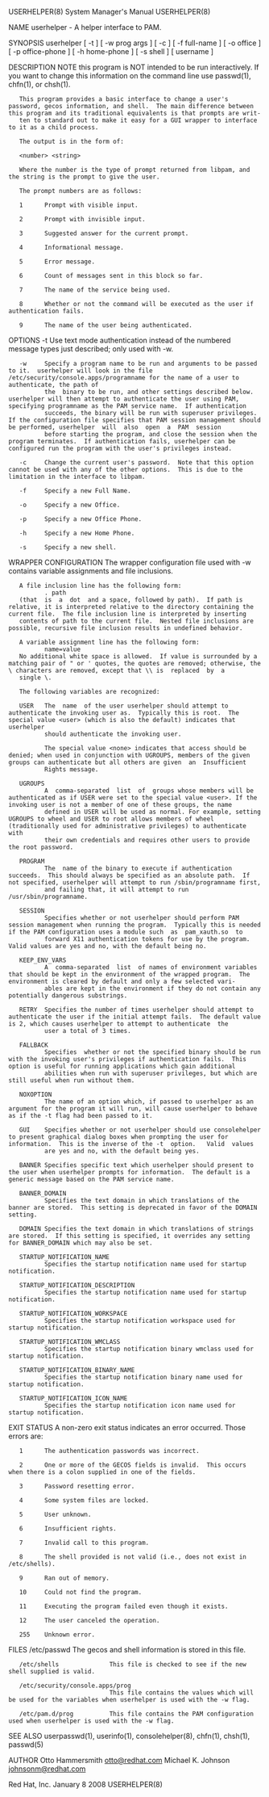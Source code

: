 USERHELPER(8)                                                                              System Manager's Manual                                                                              USERHELPER(8)



NAME
       userhelper - A helper interface to PAM.

SYNOPSIS
       userhelper [ -t ] [ -w prog args ] [ -c ] [ -f full-name ] [ -o office ] [ -p office-phone ] [ -h home-phone ] [ -s shell ] [ username ]


DESCRIPTION
       NOTE this program is NOT intended to be run interactively.  If you want to change this information on the command line use passwd(1), chfn(1), or chsh(1).

       This program provides a basic interface to change a user's password, gecos information, and shell.  The main difference between this program and its traditional equivalents is that prompts are writ‐
       ten to standard out to make it easy for a GUI wrapper to interface to it as a child process.

       The output is in the form of:

       <number> <string>

       Where the number is the type of prompt returned from libpam, and the string is the prompt to give the user.

       The prompt numbers are as follows:

       1      Prompt with visible input.

       2      Prompt with invisible input.

       3      Suggested answer for the current prompt.

       4      Informational message.

       5      Error message.

       6      Count of messages sent in this block so far.

       7      The name of the service being used.

       8      Whether or not the command will be executed as the user if authentication fails.

       9      The name of the user being authenticated.


OPTIONS
       -t     Use text mode authentication instead of the numbered message types just described; only used with -w.

       -w     Specify a program name to be run and arguments to be passed to it.  userhelper will look in the file /etc/security/console.apps/programname for the name of a user to authenticate, the path of
              the  binary to be run, and other settings described below.  userhelper will then attempt to authenticate the user using PAM, specifying programname as the PAM service name.  If authentication
              succeeds, the binary will be run with superuser privileges.  If the configuration file specifies that PAM session management should be performed, userhelper  will  also  open  a  PAM  session
              before starting the program, and close the session when the program terminates.  If authentication fails, userhelper can be configured run the program with the user's privileges instead.

       -c     Change the current user's password.  Note that this option cannot be used with any of the other options.  This is due to the limitation in the interface to libpam.

       -f     Specify a new Full Name.

       -o     Specify a new Office.

       -p     Specify a new Office Phone.

       -h     Specify a new Home Phone.

       -s     Specify a new shell.

WRAPPER CONFIGURATION
       The wrapper configuration file used with -w contains variable assignments and file inclusions.

       A file inclusion line has the following form:
              . path
       (that  is  a  dot  and a space, followed by path).  If path is relative, it is interpreted relative to the directory containing the current file.  The file inclusion line is interpreted by inserting
       contents of path to the current file.  Nested file inclusions are possible, recursive file inclusion results in undefined behavior.

       A variable assignment line has the following form:
              name=value
       No additional white space is allowed.  If value is surrounded by a matching pair of " or ' quotes, the quotes are removed; otherwise, the \ characters are removed, except that \\ is  replaced  by  a
       single \.

       The following variables are recognized:

       USER   The  name  of the user userhelper should attempt to authenticate the invoking user as.  Typically this is root.  The special value <user> (which is also the default) indicates that userhelper
              should authenticate the invoking user.

              The special value <none> indicates that access should be denied; when used in conjunction with UGROUPS, members of the given groups can authenticate but all others are given  an  Insufficient
              Rights message.

       UGROUPS
              A  comma-separated  list  of  groups whose members will be authenticated as if USER were set to the special value <user>. If the invoking user is not a member of one of these groups, the name
              defined in USER will be used as normal. For example, setting UGROUPS to wheel and USER to root allows members of wheel (traditionally used for administrative privileges) to authenticate  with
              their own credentials and requires other users to provide the root password.

       PROGRAM
              The  name of the binary to execute if authentication succeeds.  This should always be specified as an absolute path.  If not specified, userhelper will attempt to run /sbin/programname first,
              and failing that, it will attempt to run /usr/sbin/programname.

       SESSION
              Specifies whether or not userhelper should perform PAM session management when running the program.  Typically this is needed if the PAM configuration uses a module such  as  pam_xauth.so  to
              forward X11 authentication tokens for use by the program.  Valid values are yes and no, with the default being no.

       KEEP_ENV_VARS
              A  comma-separated  list  of names of environment variables that should be kept in the environment of the wrapped program.  The environment is cleared by default and only a few selected vari‐
              ables are kept in the environment if they do not contain any potentially dangerous substrings.

       RETRY  Specifies the number of times userhelper should attempt to authenticate the user if the initial attempt fails.  The default value is 2, which causes userhelper to attempt to authenticate  the
              user a total of 3 times.

       FALLBACK
              Specifies  whether or not the specified binary should be run with the invoking user's privileges if authentication fails.  This option is useful for running applications which gain additional
              abilities when run with superuser privileges, but which are still useful when run without them.

       NOXOPTION
              The name of an option which, if passed to userhelper as an argument for the program it will run, will cause userhelper to behave as if the -t flag had been passed to it.

       GUI    Specifies whether or not userhelper should use consolehelper to present graphical dialog boxes when prompting the user for information.  This is the inverse of the -t  option.   Valid  values
              are yes and no, with the default being yes.

       BANNER Specifies specific text which userhelper should present to the user when userhelper prompts for information.  The default is a generic message based on the PAM service name.

       BANNER_DOMAIN
              Specifies the text domain in which translations of the banner are stored.  This setting is deprecated in favor of the DOMAIN setting.

       DOMAIN Specifies the text domain in which translations of strings are stored.  If this setting is specified, it overrides any setting for BANNER_DOMAIN which may also be set.

       STARTUP_NOTIFICATION_NAME
              Specifies the startup notification name used for startup notification.

       STARTUP_NOTIFICATION_DESCRIPTION
              Specifies the startup notification name used for startup notification.

       STARTUP_NOTIFICATION_WORKSPACE
              Specifies the startup notification workspace used for startup notification.

       STARTUP_NOTIFICATION_WMCLASS
              Specifies the startup notification binary wmclass used for startup notification.

       STARTUP_NOTIFICATION_BINARY_NAME
              Specifies the startup notification binary name used for startup notification.

       STARTUP_NOTIFICATION_ICON_NAME
              Specifies the startup notification icon name used for startup notification.


EXIT STATUS
       A non-zero exit status indicates an error occurred.  Those errors are:

       1      The authentication passwords was incorrect.

       2      One or more of the GECOS fields is invalid.  This occurs when there is a colon supplied in one of the fields.

       3      Password resetting error.

       4      Some system files are locked.

       5      User unknown.

       6      Insufficient rights.

       7      Invalid call to this program.

       8      The shell provided is not valid (i.e., does not exist in /etc/shells).

       9      Ran out of memory.

       10     Could not find the program.

       11     Executing the program failed even though it exists.

       12     The user canceled the operation.

       255    Unknown error.

FILES
       /etc/passwd              The gecos and shell information is stored in this file.

       /etc/shells              This file is checked to see if the new shell supplied is valid.

       /etc/security/console.apps/prog
                                This file contains the values which will be used for the variables when userhelper is used with the -w flag.

       /etc/pam.d/prog          This file contains the PAM configuration used when userhelper is used with the -w flag.

SEE ALSO
       userpasswd(1), userinfo(1), consolehelper(8), chfn(1), chsh(1), passwd(5)

AUTHOR
       Otto Hammersmith <otto@redhat.com>
       Michael K. Johnson <johnsonm@redhat.com>



Red Hat, Inc.                                                                                   January 8 2008                                                                                  USERHELPER(8)
